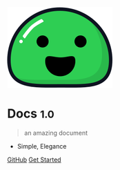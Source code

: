 ![logo](../_media/icon.svg)

# Docs <small>1.0</small>

> an amazing document

- Simple, Elegance

[GitHub](https://github.com/docsifyjs/docsify/)
[Get Started](#docs)

<!-- 背景图片 -->

<!-- ![](_media/bg.png) -->

<!-- 背景色 -->

<!-- ![color](#f0f0f0) -->